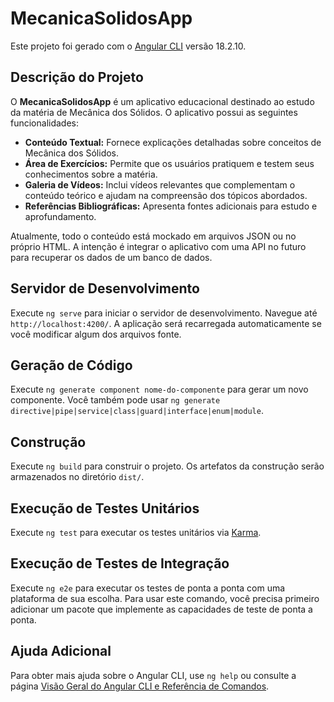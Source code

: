 # MecanicaSolidosApp

Este projeto foi gerado com o [Angular CLI](https://github.com/angular/angular-cli) versão 18.2.10.

## Descrição do Projeto

O **MecanicaSolidosApp** é um aplicativo educacional destinado ao estudo da matéria de Mecânica dos Sólidos. O aplicativo possui as seguintes funcionalidades:

- **Conteúdo Textual:** Fornece explicações detalhadas sobre conceitos de Mecânica dos Sólidos.
- **Área de Exercícios:** Permite que os usuários pratiquem e testem seus conhecimentos sobre a matéria.
- **Galeria de Vídeos:** Inclui vídeos relevantes que complementam o conteúdo teórico e ajudam na compreensão dos tópicos abordados.
- **Referências Bibliográficas:** Apresenta fontes adicionais para estudo e aprofundamento.

Atualmente, todo o conteúdo está mockado em arquivos JSON ou no próprio HTML. A intenção é integrar o aplicativo com uma API no futuro para recuperar os dados de um banco de dados.

## Servidor de Desenvolvimento

Execute `ng serve` para iniciar o servidor de desenvolvimento. Navegue até `http://localhost:4200/`. A aplicação será recarregada automaticamente se você modificar algum dos arquivos fonte.

## Geração de Código

Execute `ng generate component nome-do-componente` para gerar um novo componente. Você também pode usar `ng generate directive|pipe|service|class|guard|interface|enum|module`.

## Construção

Execute `ng build` para construir o projeto. Os artefatos da construção serão armazenados no diretório `dist/`.

## Execução de Testes Unitários

Execute `ng test` para executar os testes unitários via [Karma](https://karma-runner.github.io).

## Execução de Testes de Integração

Execute `ng e2e` para executar os testes de ponta a ponta com uma plataforma de sua escolha. Para usar este comando, você precisa primeiro adicionar um pacote que implemente as capacidades de teste de ponta a ponta.

## Ajuda Adicional

Para obter mais ajuda sobre o Angular CLI, use `ng help` ou consulte a página [Visão Geral do Angular CLI e Referência de Comandos](https://angular.dev/tools/cli).
